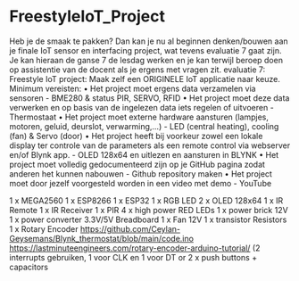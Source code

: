 # FreestyleIoT_Project

Heb je de smaak te pakken?
Dan kan je nu al beginnen denken/bouwen aan je finale IoT sensor en interfacing project, wat tevens evaluatie 7 gaat zijn.  Je kan hieraan de ganse 7 de lesdag werken en je kan terwijl beroep doen op assistentie van de docent als je ergens met vragen zit.
evaluatie 7: Freestyle IoT project:
Maak zelf een ORIGINELE IoT applicatie naar keuze.
Minimum vereisten:
•	Het project moet ergens data verzamelen via sensoren - BME280 & status PIR, SERVO, RFID
•	Het project moet deze data verwerken en op basis van de ingelezen data iets regelen of uitvoeren - Thermostaat
•	Het project moet externe hardware aansturen (lampjes, motoren, geluid, deurslot, verwarming,…) - LED (central heating), cooling (fan) & Servo (door)
•	Het project heeft bij voorkeur zowel een lokale display ter controle van de parameters als een remote control via webserver en/of Blynk app. - OLED 128x64 en uitlezen en aansturen in BLYNK
•	Het project moet volledig gedocumenteerd zijn op je GitHub pagina zodat anderen het kunnen nabouwen - Github repository maken
•	Het project moet door jezelf voorgesteld worden in een video met demo  - YouTube

1 x MEGA2560
1 x ESP8266
1 x ESP32
1 x RGB LED
2 x OLED 128x64
1 x IR Remote
1 x IR Receiver
1 x PIR
4 x high power RED LEDs
1 x power brick 12V
1 x power converter 3.3V/5V
Breadboard
1 x Fan 12V
1 x transistor
Resistors
1 x Rotary Encoder  https://github.com/Ceylan-Geysemans/Blynk_thermostat/blob/main/code.ino https://lastminuteengineers.com/rotary-encoder-arduino-tutorial/ (2 interrupts gebruiken, 1 voor CLK en 1 voor DT
or 2 x push buttons + capacitors 
